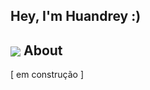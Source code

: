 ## Hey, I'm Huandrey :)


## <img align="center" src="https://img.icons8.com/color/48/000000/about.png"/> About

[ em construção ] 

